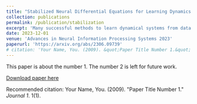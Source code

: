 ```yaml
---
title: "Stabilized Neural Differential Equations for Learning Dynamics with Explicit Constraints"
collection: publications
permalink: /publication/stabilization
excerpt: 'Many successful methods to learn dynamical systems from data have recently been introduced. However, ensuring that the inferred dynamics preserve known constraints, such as conservation laws or restrictions on the allowed system states, remains challenging. We propose stabilized neural differential equations (SNDEs), a method to enforce arbitrary manifold constraints for neural differential equations. Our approach is based on a stabilization term that, when added to the original dynamics, renders the constraint manifold provably asymptotically stable. Due to its simplicity, our method is compatible with all common neural differential equation (NDE) models and broadly applicable. In extensive empirical evaluations, we demonstrate that SNDEs outperform existing methods while broadening the types of constraints that can be incorporated into NDE training.'
date: 2023-12-01
venue: 'Advances in Neural Information Processing Systems 2023'
paperurl: 'https://arxiv.org/abs/2306.09739'
# citation: 'Your Name, You. (2009). &quot;Paper Title Number 1.&quot; <i>Journal 1</i>. 1(1).'
---
```

This paper is about the number 1. The number 2 is left for future work.

[Download paper here](https://arxiv.org/abs/2306.09739)

Recommended citation: Your Name, You. (2009). "Paper Title Number 1." <i>Journal 1</i>. 1(1).
